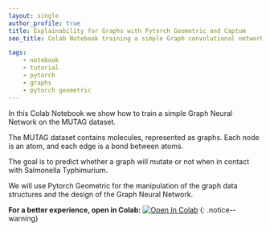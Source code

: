 ```yaml
---
layout: single
author_profile: true
title: Explainability for Graphs with Pytorch Geometric and Captum
seo_title: Colab Notebook training a simple Graph convolutional network for graph classification on Mutag dataset with pytorch geometric.

tags:
    - notebook
    - tutorial
    - pytorch
    - graphs
    - pytorch geometric
---
```

In this Colab Notebook we show how to train a simple Graph Neural Network on the MUTAG dataset. 


The MUTAG dataset contains molecules, represented as graphs. Each node is an atom, and each edge is a bond between atoms.

The goal is to predict whether a graph will mutate or not when in contact with Salmonella Typhimurium. 

We will use Pytorch Geometric for the manipulation of the graph data structures and the design of the Graph Neural Network.

**For a better experience, open in Colab:** <a href="https://colab.research.google.com/github/alessiodevoto/notebooks/blob/main/A_Primer_on_Graph_Neural_Networks_(Liverpool).ipynb" target="_parent"><img src="https://colab.research.google.com/assets/colab-badge.svg" alt="Open In Colab"/></a> {: .notice--warning}
